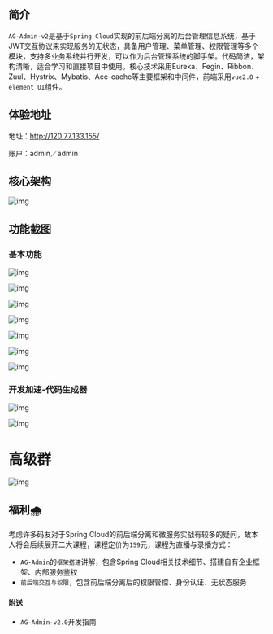 ## 简介
`AG-Admin-v2`是基于`Spring Cloud`实现的前后端分离的后台管理信息系统，基于JWT交互协议来实现服务的无状态，具备用户管理、菜单管理、权限管理等多个模块，支持多业务系统并行开发，可以作为后台管理系统的脚手架。代码简洁，架构清晰，适合学习和直接项目中使用。核心技术采用Eureka、Fegin、Ribbon、Zuul、Hystrix、Mybatis、Ace-cache等主要框架和中间件，前端采用`vue2.0` + `element UI`组件。
## 体验地址
地址：http://120.77.133.155/

账户：admin／admin

## 核心架构
![img](http://ofsc32t59.bkt.clouddn.com/17-08-30/1504069643201.jpg)

## 功能截图
### 基本功能
![img](http://ofsc32t59.bkt.clouddn.com/17-08-29/1503966669324.jpg)

![img](http://ofsc32t59.bkt.clouddn.com/17-08-30/1504048617941.jpg)

![img](http://ofsc32t59.bkt.clouddn.com/17-08-30/1504048654034.jpg)

![img](http://ofsc32t59.bkt.clouddn.com/17-08-30/1504048702195.jpg)

![img](http://ofsc32t59.bkt.clouddn.com/17-08-30/1504048764658.jpg)

![img](http://ofsc32t59.bkt.clouddn.com/17-08-30/1504048858901.jpg)

![img](http://ofsc32t59.bkt.clouddn.com/17-08-30/1504048938195.jpg)

### 开发加速-代码生成器
![img](http://ofsc32t59.bkt.clouddn.com/17-08-30/1504049039738.jpg)

![img](http://ofsc32t59.bkt.clouddn.com/17-08-30/1504049160560.jpg)

# 高级群
![img](http://ofsc32t59.bkt.clouddn.com/17-08-30/1504068102231.jpg)

## 福利🌧
考虑许多码友对于Spring Cloud的前后端分离和微服务实战有较多的疑问，故本人将会后续展开二大课程，课程定价为`159`元，课程为直播与录播方式：
- `AG-Admin`的`框架搭建`讲解，包含Spring Cloud相关技术细节、搭建自有企业框架、内部服务鉴权
- `前后端交互与权限`，包含前后端分离后的权限管控、身份认证、无状态服务


#### 附送
- `AG-Admin-v2.0`开发指南
